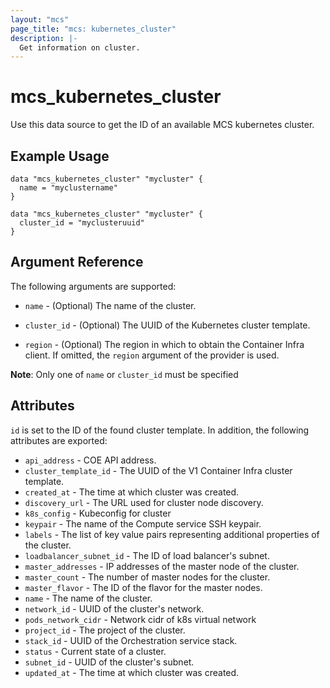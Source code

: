 ```yaml
---
layout: "mcs"
page_title: "mcs: kubernetes_cluster"
description: |-
  Get information on cluster.
---
```


# mcs\_kubernetes\_cluster

Use this data source to get the ID of an available MCS kubernetes cluster.

## Example Usage
```hcl
data "mcs_kubernetes_cluster" "mycluster" {
  name = "myclustername"
}
```
```hcl
data "mcs_kubernetes_cluster" "mycluster" {
  cluster_id = "myclusteruuid"
}
```

## Argument Reference

The following arguments are supported:

* `name` - (Optional) The name of the cluster.

* `cluster_id` - (Optional) The UUID of the Kubernetes cluster
    template.

* `region` - (Optional) The region in which to obtain the Container Infra
    client.
    If omitted, the `region` argument of the provider is used.
        
**Note**: Only one of `name` or `cluster_id` must be specified

    
## Attributes
`id` is set to the ID of the found cluster template. In addition, the following
attributes are exported:

* `api_address` - COE API address.
* `cluster_template_id` - The UUID of the V1 Container Infra cluster template.
* `created_at` - The time at which cluster was created.
* `discovery_url` - The URL used for cluster node discovery.
* `k8s_config` - Kubeconfig for cluster
* `keypair` - The name of the Compute service SSH keypair.
* `labels` - The list of key value pairs representing additional properties of the cluster.
* `loadbalancer_subnet_id` - The ID of load balancer's subnet.
* `master_addresses` - IP addresses of the master node of the cluster.
* `master_count` - The number of master nodes for the cluster.
* `master_flavor` - The ID of the flavor for the master nodes.
* `name` - The name of the cluster.
* `network_id` - UUID of the cluster's network.
* `pods_network_cidr` - Network cidr of k8s virtual network
* `project_id` - The project of the cluster.
* `stack_id` - UUID of the Orchestration service stack.
* `status` - Current state of a cluster.
* `subnet_id` - UUID of the cluster's subnet.
* `updated_at` - The time at which cluster was created.
